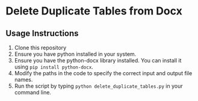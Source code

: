 # Delete Duplicate Tables from Docx

## Usage Instructions

1. Clone this repository
2. Ensure you have python installed in your system.
3. Ensure you have the python-docx library installed. You can install it using `pip install python-docx`.
4. Modify the paths in the code to specify the correct input and output file names.
5. Run the script by typing `python delete_duplicate_tables.py` in your command line.
